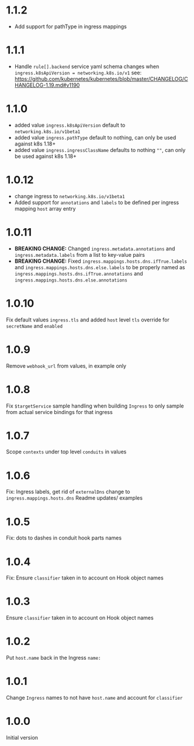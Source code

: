 # 1.1.2
* Add support for pathType in ingress mappings
# 1.1.1
* Handle `rule[].backend` service yaml schema changes when `ingress.k8sApiVersion = networking.k8s.io/v1` see: https://github.com/kubernetes/kubernetes/blob/master/CHANGELOG/CHANGELOG-1.19.md#v1190
# 1.1.0
* added value `ingress.k8sApiVersion` default to `networking.k8s.io/v1beta1`
* added value `ingress.pathType` default to nothing, can only be used against k8s 1.18+
* added value `ingress.ingressClassName` defaults to nothing `""`, can only be used against k8s 1.18+
  
# 1.0.12
* change ingress to `networking.k8s.io/v1beta1`
* Added support for `annotations` and `labels` to be defined per ingress mapping `host` array entry

# 1.0.11
* **BREAKING CHANGE:** Changed `ingress.metadata.annotations` and `ingress.metadata.labels` from a list to key-value pairs
* **BREAKING CHANGE:** Fixed `ingress.mappings.hosts.dns.ifTrue.labels` and `ingress.mappings.hosts.dns.else.labels` to be properly named as `ingress.mappings.hosts.dns.ifTrue.annotations` and `ingress.mappings.hosts.dns.else.annotations`

# 1.0.10
Fix default values `ingress.tls` and added `host` level `tls` override for `secretName` and `enabled`

# 1.0.9
Remove `webhook_url` from values, in example only

# 1.0.8
Fix `$targetService` sample handling when building `Ingress` to only sample from actual service bindings for that ingress

# 1.0.7
Scope `contexts` under top level `conduits` in values

# 1.0.6
Fix: Ingress labels, get rid of `externalDns` change to `ingress.mappings.hosts.dns`
Readme updates/ examples

# 1.0.5
Fix: dots to dashes in conduit hook parts names

# 1.0.4
Fix: Ensure `classifier` taken in to account on Hook object names

# 1.0.3
Ensure `classifier` taken in to account on Hook object names

# 1.0.2
Put `host.name` back in the Ingress `name:`

# 1.0.1
Change `Ingress` names to not have `host.name` and account for `classifier`

# 1.0.0
Initial version
